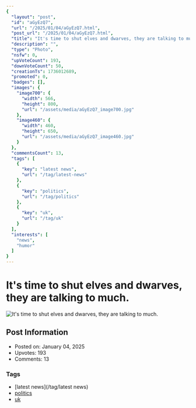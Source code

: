 ```yaml
---
{
  "layout": "post",
  "id": "aGyEzQ7",
  "url": "/2025/01/04/aGyEzQ7.html",
  "post_url": "/2025/01/04/aGyEzQ7.html",
  "title": "It's time to shut elves and dwarves, they are talking to much.",
  "description": "",
  "type": "Photo",
  "nsfw": 0,
  "upVoteCount": 193,
  "downVoteCount": 50,
  "creationTs": 1736012689,
  "promoted": 0,
  "badges": [],
  "images": {
    "image700": {
      "width": 566,
      "height": 800,
      "url": "/assets/media/aGyEzQ7_image700.jpg"
    },
    "image460": {
      "width": 460,
      "height": 650,
      "url": "/assets/media/aGyEzQ7_image460.jpg"
    }
  },
  "commentsCount": 13,
  "tags": [
    {
      "key": "latest news",
      "url": "/tag/latest-news"
    },
    {
      "key": "politics",
      "url": "/tag/politics"
    },
    {
      "key": "uk",
      "url": "/tag/uk"
    }
  ],
  "interests": [
    "news",
    "humor"
  ]
}
---
```


# It's time to shut elves and dwarves, they are talking to much.

![It's time to shut elves and dwarves, they are talking to much.](/assets/media/aGyEzQ7_image700.jpg)

## Post Information

- Posted on: January 04, 2025
- Upvotes: 193
- Comments: 13

### Tags

- [latest news](/tag/latest news)
- [politics](/tag/politics)
- [uk](/tag/uk)

